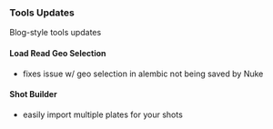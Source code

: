 ### Tools Updates
Blog-style tools updates

#### Load Read Geo Selection
- fixes issue w/ geo selection in alembic not being saved by Nuke

#### Shot Builder
- easily import multiple plates for your shots
